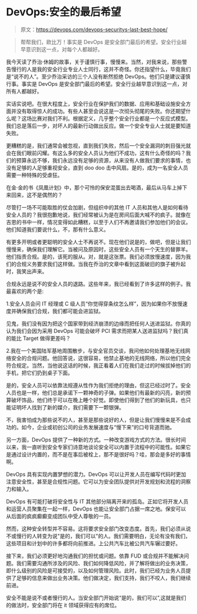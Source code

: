 # DevOps:安全的最后希望

> 原文：<https://devops.com/devops-securitys-last-best-hope/>

> 帮帮我们，欧比万！事实是 DevOps 是安全部门最后的希望。安全行业越早意识到这一点，对每个人都越好。

我今天读了乔治·休姆的故事，关于谨慎行事，慢慢来。当然，对我来说，那些警告慢行的人是我的安全行业专业人士同行，这并不奇怪。你还指望什么，毕竟我们是“说不的人”。至少乔治采访的三个人没有断然拒绝 DevOps。他们只是建议谨慎行事。事实是 DevOps 是安全部门最后的希望。安全行业越早意识到这一点，对所有人都越好。

实话实说吧。在很大程度上，安全行业在保护我们的数据、应用和基础设施安全方面并没有取得惊人的成功。有些人甚至会说这是一次彻头彻尾的失败。你还期望什么呢？这场比赛对我们不利。根据定义，几乎整个安全行业都是一个反应式模型。我们总是落后一步，对坏人的最新行动做出反应。做一个安全专业人士就是要知道失败。

更糟糕的是，我们通常会被忽视，直到我们失败，然后一个安全漏洞的刺目强光就会在我们眼前闪耀。有这么多的安全人员认为他们不成功，这有什么奇怪的吗？我们的预算永远不够，我们永远没有足够的资源，从来没有人做我们要求的事情，也没有足够的人足够重视安全，直到 doo doo 击中风扇。是的，成为一名安全人员需要一种特殊的受虐狂。

在金·金的书《凤凰计划》中，那个可怜的保安混蛋出去喝酒，最后从马车上掉下来回来，这不是偶然的？

尽管打一场不可能取胜的仗会加剧，但组织中的其他 IT 人员和其他人是如何看待安全人员的？我很抱歉地说，我们经常被认为是在房间后面大喊不的疯子。就像在吉恩的书中一样，情况变得如此糟糕，以至于人们不再邀请我们参加他们的会议。他们知道我们要说什么，不，那有什么意义。

有更多开明或者更聪明的安全人士不再说不。现在他们说是的，做吧，但是让我们慢慢来，确保我们理解它。当被问及原因时，这些安全人员有一个天生的替罪羊。他们指责合规。是的，该死的服从。对，就是这张票。我们必须放慢速度，因为我们的合规义务要求我们这样做。当我在乔治的文章中看到这面破旧的旗子被升起时，我笑出声来。

合规永远是说不的安全人员的退路。这些年来，我已经看到了许多这样的例子。我最喜欢的两个是:

1.安全人员会问 IT 经理或 C 级人员“你觉得穿条纹怎么样”，因为如果你不放慢速度并确保我们合规，我们都可能会进监狱。

见鬼，我们没有因为把这个国家带到经济崩溃的边缘而把任何人送进监狱。你真的认为我们会因为采用 DevOps 可能会破坏 PCI 需求而把某人送进监狱吗？我们真的能比 Target 做得更差吗？

2.我在一个美国陆军基地周围散步，与安全官员交谈，我问他如何处理基地无线网络安全的合规问题。他回答说，这很容易，他禁止基地的无线网络，所以他们完全符合规定。当然，当他说这话的时候，我正看着人们在我们走过的时候拔掉他们的手机，把它们扔到桌子下面。

是的，安全人员可以依靠法规遵从性作为我们拒绝的理由，但这已经过时了。安全人员也是一样，他们总是承诺下一颗神奇的子弹。如果他们有最新的闪亮，新的预算破坏饰品，他们终于可以在晚上睡个好觉。即使他们得到了他们的新玩具，也只能证明坏人找到了新的媒介，我们需要下一颗银弹。

不，我害怕成为那些说不的人，甚至是那些说好的人，但是让我们慢慢来是不会成功的。如今，企业或初创公司的业务发展速度与“慢下来”的口号背道而驰。

另一方面，DevOps 提供了一种新的方式。一种改变游戏方式的方法。很长时间以来，我一直听到安全专家们诗意地谈论安全可以内置于流程中的可能性。如果它是通过设计内置的，而不是在事后被栓上，那不是很好吗？哇，那会是多好的事情啊。

DevOps 具有实现内置梦想的潜力。DevOps 可以让开发人员在编写代码时更加注意安全性，甚至是合规性问题。它可以为安全团队提供对开发规划和流程的洞察力和输入。

DevOps 有可能打破将安全性与 IT 其他部分隔离开来的孤岛。正如它将开发人员和运营人员聚集在一起一样，DevOps 也能让安全部门占据一席之地。保安可以从后面的疯疯癫癫变成团队中受人尊敬的一员。

然而，这种安全转型并不容易。这将要求安全部门改变态度。首先，我们必须从说不或慢行的人转变为说"是的，我们可以"的人。我们需要明白，无论有没有我们，这些项目和计划中的许多都将向前推进。上公共汽车比被公共汽车辗过要好。

接下来，我们必须更好地沟通我们的担忧或问题。依靠 FUD 或合规并不能解决问题。我们需要沟通所涉及的风险、我们如何降低风险，并了解将做出的业务决策，即什么级别的风险是可接受的，以及如何管理风险。此时，我们已经为业务人员提供了足够的信息来做出业务决策。他们做决定，我们支持，我们不咬人，我们继续前进。

安全不能是说不或者慢行的人。当安全部门开始说“是的，我们可以”,这就是我们的做法时，安全部门将在 it 领域获得应有的席位。